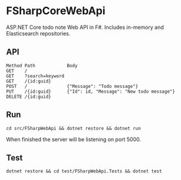 # FSharpCoreWebApi
ASP.NET Core todo note Web API in F#.  Includes in-memory and Elasticsearch repositories.

## API
```
Method Path            Body
GET    /
GET    ?search=keyword 
GET    /{id:guid}      
POST   /               {"Message": "Todo message"}
PUT    /{id:guid}      {"Id": id, "Message": "New todo message"}
DELETE /{id:guid}
```

## Run
```
cd src/FSharpWebApi && dotnet restore && dotnet run
```
When finished the server will be listening on port 5000.

## Test
```
dotnet restore && cd test/FSharpWebApi.Tests && dotnet test
```
